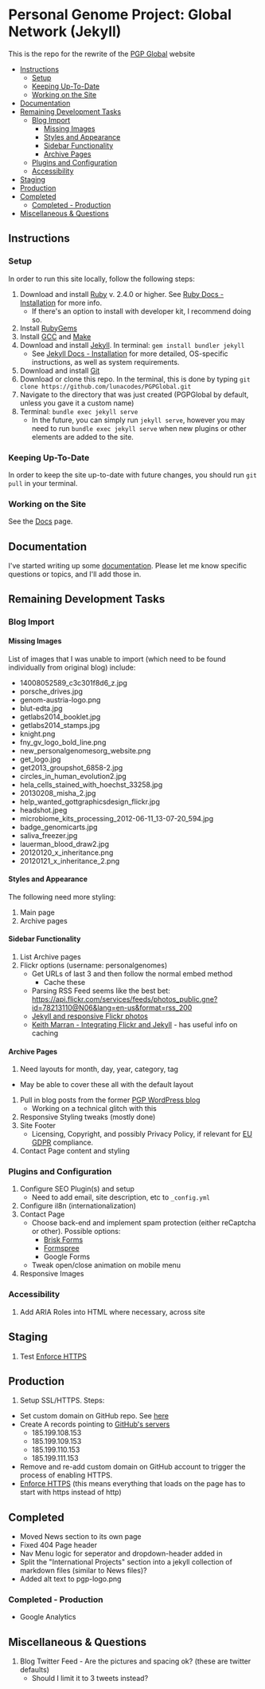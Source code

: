 # Personal Genome Project: Global Network (Jekyll)

This is the repo for the rewrite of the [PGP Global](https://www.personalgenomes.org/) website

<!-- MarkdownTOC -->

* [Instructions](#instructions)
  * [Setup](#setup)
  * [Keeping Up-To-Date](#keeping-up-to-date)
  * [Working on the Site](#working-on-the-site)
* [Documentation](#documentation)
* [Remaining Development Tasks](#remaining-development-tasks)
  * [Blog Import](#blog-import)
    * [Missing Images](#missing-images)
    * [Styles and Appearance](#styles-and-appearance)
    * [Sidebar Functionality](#sidebar-functionality)
    * [Archive Pages](#archive-pages)
  * [Plugins and Configuration](#plugins-and-configuration)
  * [Accessibility](#accessibility)
* [Staging](#staging)
* [Production](#production)
* [Completed](#completed)
  * [Completed - Production](#completed---production)
* [Miscellaneous & Questions](#miscellaneous--questions)

<!-- /MarkdownTOC -->


<a id="instructions"></a>
## Instructions

<a id="setup"></a>
### Setup

In order to run this site locally, follow the following steps:

1. Download and install [Ruby](https://www.ruby-lang.org/en/downloads/) v. 2.4.0 or higher. See [Ruby Docs - Installation](https://www.ruby-lang.org/en/documentation/installation/) for more info.
    * If there's an option to install with developer kit, I recommend doing so.
2. Install [RubyGems](https://rubygems.org/pages/download)
3. Install [GCC](https://gcc.gnu.org/install/) and [Make](https://www.gnu.org/software/make/)
4. Download and install [Jekyll](https://jekyllrb.com/). In terminal: `gem install bundler jekyll`
    * See [Jekyll Docs - Installation](https://jekyllrb.com/docs/installation/#requirements) for more detailed, OS-specific instructions, as well as system requirements.
5. Download and install [Git](https://git-scm.com/downloads)
6. Download or clone this repo. In the terminal, this is done by typing `git clone https://github.com/lunacodes/PGPGlobal.git`
7. Navigate to the directory that was just created (PGPGlobal by default, unless you gave it a custom name)
8. Terminal: `bundle exec jekyll serve`
    * In the future, you can simply run `jekyll serve`, however you may need to run `bundle exec jekyll serve` when new plugins or other elements are added to the site.

<a id="keeping-up-to-date"></a>
### Keeping Up-To-Date

In order to keep the site up-to-date with future changes, you should run `git pull` in your terminal.

<a id="working-on-the-site"></a>
### Working on the Site

See the [Docs](docs/documentation) page.

<a id="documentation"></a>
## Documentation

I've started writing up some [documentation](docs/documentation.md). Please let me know specific questions or topics, and I'll add those in.


<a id="remaining-development-tasks"></a>
## Remaining Development Tasks

<a id="blog-import"></a>
### Blog Import

<a id="missing-images"></a>
#### Missing Images

List of images that I was unable to import (which need to be found individually from original blog) include:
* 14008052589_c3c301f8d6_z.jpg
* porsche_drives.jpg
* genom-austria-logo.png
* blut-edta.jpg
* getlabs2014_booklet.jpg
* getlabs2014_stamps.jpg
* knight.png
* fny_gv_logo_bold_line.png
* new_personalgenomesorg_website.png
* get_logo.jpg
* get2013_groupshot_6858-2.jpg
* circles_in_human_evolution2.jpg
* hela_cells_stained_with_hoechst_33258.jpg
* 20130208_misha_2.jpg
* help_wanted_gottgraphicsdesign_flickr.jpg
* headshot.jpeg
* microbiome_kits_processing_2012-06-11_13-07-20_594.jpg
* badge_genomicarts.jpg
* saliva_freezer.jpg
* lauerman_blood_draw2.jpg
* 20120120_x_inheritance.png
* 20120121_x_inheritance_2.png

<a id="styles-and-appearance"></a>
#### Styles and Appearance

The following need more styling:

1. Main page
2. Archive pages

<a id="sidebar-functionality"></a>
#### Sidebar Functionality

1. List Archive pages
2. Flickr options (username: personalgenomes)
    * Get URLs of last 3 and then follow the normal embed method
      * Cache these
    * Parsing RSS Feed seems like the best bet: https://api.flickr.com/services/feeds/photos_public.gne?id=78213110@N06&lang=en-us&format=rss_200
    * [Jekyll and responsive Flickr photos](https://heipei.io/2016/05/28/jekyll-and-responsive-flickr-photos/)
    * [Keith Marran - Integrating Flickr and Jekyll](http://www.marran.com/tech/integrating-flickr-and-jekyll) - has useful info on caching

<a id="archive-pages"></a>
#### Archive Pages

1. Need layouts for month, day, year, category, tag
  * May be able to cover these all with the default layout


1. Pull in blog posts from the former [PGP WordPress blog](https://personalgenomes.wordpress.com/)
    * Working on a technical glitch with this
2. Responsive Styling tweaks (mostly done)
3. Site Footer
    * Licensing, Copyright, and possibly Privacy Policy, if relevant for [EU GDPR](https://eugdpr.org/) compliance.
4. Contact Page content and styling

<a id="plugins-and-configuration"></a>
### Plugins and Configuration
1. Configure SEO Plugin(s) and setup
    * Need to add email, site description, etc to `_config.yml`
2. Configure il8n (internationalization)
3. Contact Page
    * Choose back-end and implement spam protection (either reCaptcha or other). Possible options:
        * [Brisk Forms](https://www.briskforms.com/)
        * [Formspree](https://formspree.io/)
        * Google Forms
    * Tweak open/close animation on mobile menu
4. Responsive Images

<a id="accessibility"></a>
### Accessibility

1. Add ARIA Roles into HTML where necessary, across site

<a id="staging"></a>
## Staging

1. Test [Enforce HTTPS](https://help.github.com/en/articles/securing-your-github-pages-site-with-https)

<a id="production"></a>
## Production

1. Setup SSL/HTTPS. Steps:
  * Set custom domain on GitHub repo. See [here](https://help.github.com/en/articles/adding-or-removing-a-custom-domain-for-your-github-pages-site)
  * Create A records pointing to [GitHub's servers](https://help.github.com/en/articles/setting-up-an-apex-domain#configuring-a-records-with-your-dns-provider)
    * 185.199.108.153
    * 185.199.109.153
    * 185.199.110.153
    * 185.199.111.153
  * Remove and re-add custom domain on GitHub account to trigger the process of enabling HTTPS.
  * [Enforce HTTPS](https://help.github.com/en/articles/securing-your-github-pages-site-with-https) (this means everything that loads on the page has to start with https instead of http)

<a id="completed"></a>
## Completed
* Moved News section to its own page
* Fixed 404 Page header
* Nav Menu logic for seperator and dropdown-header added in
* Split the "International Projects" section into a jekyll collection of markdown files (similar to News files)?
* Added alt text to pgp-logo.png

<a id="completed---production"></a>
### Completed - Production
* Google Analytics

<a id="miscellaneous--questions"></a>
## Miscellaneous & Questions
1. Blog Twitter Feed - Are the pictures and spacing ok? (these are twitter defaults)
    * Should I limit it to 3 tweets instead?
